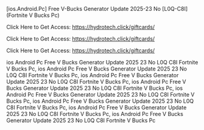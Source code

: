 [ios.Android.Pc] Free V-Bucks Generator Update 2025-23 No [L0Q-C8I] (Fortnite V Bucks Pc)

Click Here to Get Access: https://hydrotech.click/giftcards/

Click Here to Get Access: https://hydrotech.click/giftcards/

Click Here to Get Access: https://hydrotech.click/giftcards/

 ios Android Pc Free V Bucks Generator Update 2025 23 No L0Q C8I Fortnite V Bucks Pc, ios Android Pc Free V Bucks Generator Update 2025 23 No L0Q C8I Fortnite V Bucks Pc, ios Android Pc Free V Bucks Generator Update 2025 23 No L0Q C8I Fortnite V Bucks Pc, ios Android Pc Free V Bucks Generator Update 2025 23 No L0Q C8I Fortnite V Bucks Pc, ios Android Pc Free V Bucks Generator Update 2025 23 No L0Q C8I Fortnite V Bucks Pc, ios Android Pc Free V Bucks Generator Update 2025 23 No L0Q C8I Fortnite V Bucks Pc, ios Android Pc Free V Bucks Generator Update 2025 23 No L0Q C8I Fortnite V Bucks Pc, ios Android Pc Free V Bucks Generator Update 2025 23 No L0Q C8I Fortnite V Bucks Pc
